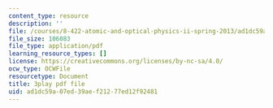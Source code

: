 ```yaml
---
content_type: resource
description: ''
file: /courses/8-422-atomic-and-optical-physics-ii-spring-2013/ad1dc59a07ed39aef21277ed12f92481_j8Wg9c9aWV8.pdf
file_size: 106083
file_type: application/pdf
learning_resource_types: []
license: https://creativecommons.org/licenses/by-nc-sa/4.0/
ocw_type: OCWFile
resourcetype: Document
title: 3play pdf file
uid: ad1dc59a-07ed-39ae-f212-77ed12f92481
---
```


